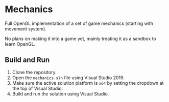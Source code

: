 # Mechanics

Full OpenGL implementation of a set of game mechanics (starting with movement system).

No plans on making it into a game yet, mainly treating it as a sandbox to learn OpenGL.


## Build and Run
1. Clone the repository.
2. Open the `mechanics.sln` file using Visual Studio 2019.
3. Make sure the active solution platform is `x64` by setting the dropdown at the top of Visual Studio.
4. Build and run the solution using Visual Studio.
